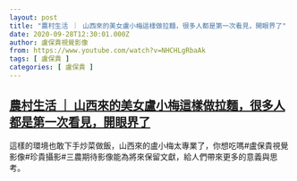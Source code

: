 ```yaml
---
layout: post
title: "農村生活 ｜ 山西來的美女盧小梅這樣做拉麵，很多人都是第一次看見，開眼界了"
date: 2020-09-28T12:30:01.000Z
author: 盧保貴視覺影像
from: https://www.youtube.com/watch?v=NHCHLgRbaAk
tags: [ 盧保貴 ]
categories: [ 盧保貴 ]
---
```

<!--1601296201000-->
[農村生活 ｜ 山西來的美女盧小梅這樣做拉麵，很多人都是第一次看見，開眼界了](https://www.youtube.com/watch?v=NHCHLgRbaAk)
------

<div>
這樣的環境也敢下手炒菜做飯，山西來的盧小梅太專業了，你想吃嗎#盧保貴視覺影像#珍貴攝影#三農期待影像能為將來保留文獻，給人們帶來更多的意義與思考。
</div>
